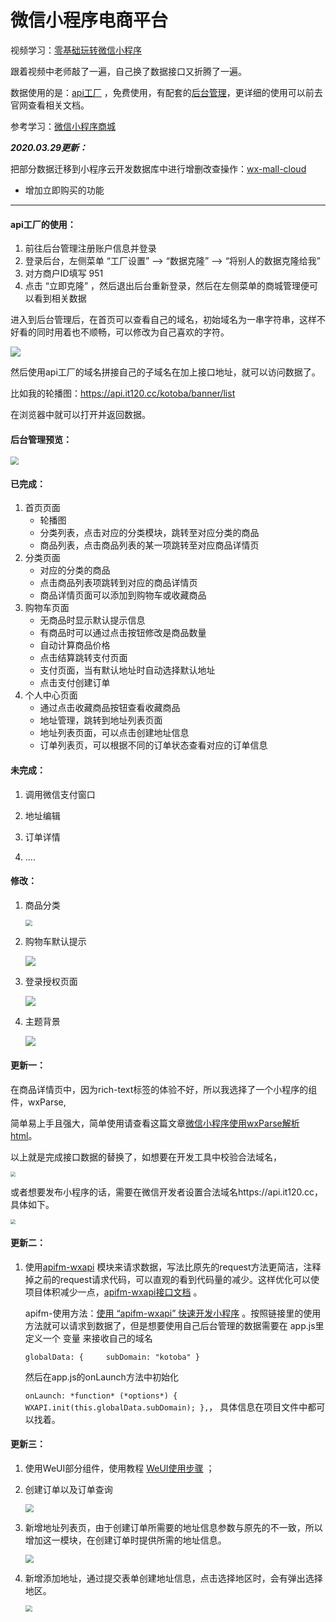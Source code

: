 # 微信小程序电商平台

视频学习：[零基础玩转微信小程序](https://www.bilibili.com/video/av73342655?p=131)

跟着视频中老师敲了一遍，自己换了数据接口又折腾了一遍。

数据使用的是：[api工厂](https://www.it120.cc/) ，免费使用，有配套的[后台管理](https://admin.it120.cc/#/login?redirect=%2Fdashboard)，更详细的使用可以前去官网查看相关文档。

参考学习：[微信小程序商城](https://github.com/EastWorld/wechat-app-mall)

***2020.03.29更新：***

把部分数据迁移到小程序云开发数据库中进行增删改查操作：[wx-mall-cloud](https://github.com/Kotoba209/wx-mall-cloud)

- 增加立即购买的功能



---

#### api工厂的使用：

1. 前往后台管理注册账户信息并登录
2. 登录后台，左侧菜单 “工厂设置” --> “数据克隆” --> “将别人的数据克隆给我”
3. 对方商户ID填写 951
4. 点击 “立即克隆” ，然后退出后台重新登录，然后在左侧菜单的商城管理便可以看到相关数据



进入到后台管理后，在首页可以查看自己的域名，初始域名为一串字符串，这样不好看的同时用着也不顺畅，可以修改为自己喜欢的字符。

![](https://s2.ax1x.com/2020/02/20/3mynld.png)

然后使用api工厂的域名拼接自己的子域名在加上接口地址，就可以访问数据了。

比如我的轮播图：https://api.it120.cc/kotoba/banner/list

在浏览器中就可以打开并返回数据。



#### 后台管理预览：

<img src="https://s2.ax1x.com/2020/02/28/3B43RJ.png" style="zoom: 80%;" />





#### 已完成：

1. 首页页面
   - 轮播图
   - 分类列表，点击对应的分类模块，跳转至对应分类的商品
   - 商品列表，点击商品列表的某一项跳转至对应商品详情页
2. 分类页面
   -  对应的分类的商品
   - 点击商品列表项跳转到对应的商品详情页
   - 商品详情页面可以添加到购物车或收藏商品
3. 购物车页面
   -  无商品时显示默认提示信息
   - 有商品时可以通过点击按钮修改是商品数量
   - 自动计算商品价格
   - 点击结算跳转支付页面
   - 支付页面，当有默认地址时自动选择默认地址
   - 点击支付创建订单
4. 个人中心页面
   - 通过点击收藏商品按钮查看收藏商品
   - 地址管理，跳转到地址列表页面
   - 地址列表页面，可以点击创建地址信息
   - 订单列表页，可以根据不同的订单状态查看对应的订单信息



#### 未完成：

1. 调用微信支付窗口

2. 地址编辑

3. 订单详情

4. ....

   

#### 修改：

1. 商品分类

   <img src="https://s2.ax1x.com/2020/02/24/3GJEi8.png" style="zoom:67%;" />

2. 购物车默认提示

   ![](https://s2.ax1x.com/2020/02/24/3GJuss.png)

3. 登录授权页面

   ![](https://s2.ax1x.com/2020/02/24/3GJYz4.png)

4. 主题背景

   ![](https://s2.ax1x.com/2020/02/24/3GJBo6.png)



#### 更新一：

在商品详情页中，因为rich-text标签的体验不好，所以我选择了一个小程序的组件，wxParse,

简单易上手且强大，简单使用请查看这篇文章[微信小程序使用wxParse解析html](https://blog.csdn.net/Kotoba209_/article/details/104413748)。

以上就是完成接口数据的替换了，如想要在开发工具中校验合法域名，

<img src="https://s2.ax1x.com/2020/02/21/3m2bIP.png" style="zoom: 50%;" />

或者想要发布小程序的话，需要在微信开发者设置合法域名https://api.it120.cc，具体如下。

<img src="https://s2.ax1x.com/2020/02/21/3m2W8O.png" style="zoom: 50%;" />



#### 更新二：

1. 使用[apifm-wxapi](https://github.com/gooking/apifm-wxapi) 模块来请求数据，写法比原先的request方法更简洁，注释掉之前的request请求代码，可以直观的看到代码量的减少。这样优化可以使项目体积减少一点，[apifm-wxapi接口文档](https://github.com/gooking/apifm-wxapi/blob/master/instructions.md) 。

   apifm-使用方法：[使用 “apifm-wxapi” 快速开发小程序](https://blog.csdn.net/abccba9978/article/details/102861340) 。按照链接里的使用方法就可以请求到数据了，但是想要使用自己后台管理的数据需要在 app.js里定义一个 变量 来接收自己的域名

   `globalData: {
   ​    subDomain: "kotoba"
     }` 

   然后在app.js的onLaunch方法中初始化
   
    `onLaunch: *function* (*options*) {
   ​    WXAPI.init(this.globalData.subDomain);
     },`， 具体信息在项目文件中都可以找着。



#### 更新三：

1. 使用WeUI部分组件，使用教程 [WeUI使用步骤](https://blog.csdn.net/Missbelover/article/details/91950521) ；

2. 创建订单以及订单查询

   <img src="https://s2.ax1x.com/2020/02/24/3G1aUU.png" style="zoom: 80%;" />

3. 新增地址列表页，由于创建订单所需要的地址信息参数与原先的不一致，所以增加这一模块，在创建订单时提供所需的地址信息。

   <img src="https://s2.ax1x.com/2020/02/24/3G3us1.png" style="zoom: 80%;" />

4. 新增添加地址，通过提交表单创建地址信息，点击选择地区时，会有弹出选择地区。

   <img src="https://s2.ax1x.com/2020/02/24/3GGRaV.png" style="zoom:67%;" />